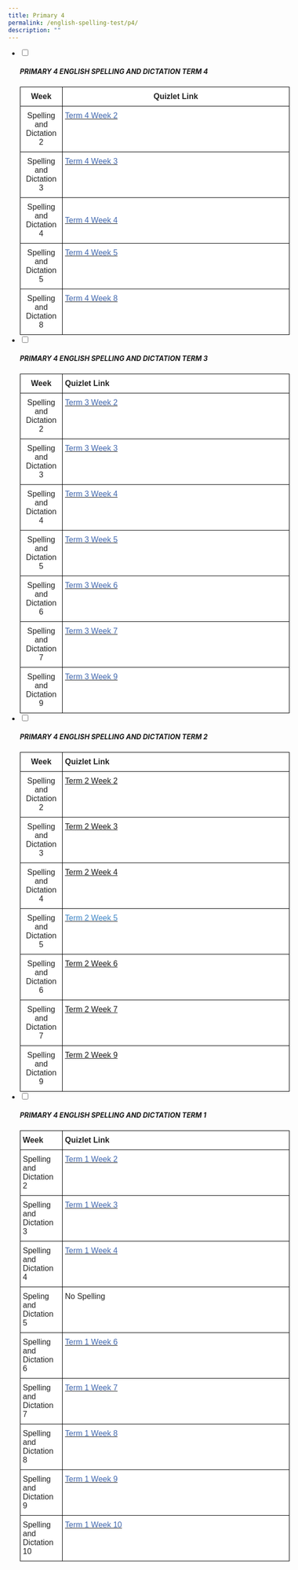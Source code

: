 ```yaml
---
title: Primary 4
permalink: /english-spelling-test/p4/
description: ""
---
```

<ul class="jekyllcodex_accordion">
  <li>
    <input type="checkbox" id="accordion1">
		<label for="accordion1"><h5>PRIMARY 4  ENGLISH SPELLING AND DICTATION TERM 4</h5></label>
    <div>
      <style type="text/css">
.tg  {border-collapse:collapse;border-spacing:0;margin:0px auto;}
.tg td{border-color:black;border-style:solid;border-width:1px;font-family:Arial, sans-serif;font-size:14px;
  overflow:hidden;padding:10px 5px;word-break:normal;}
.tg th{border-color:black;border-style:solid;border-width:1px;font-family:Arial, sans-serif;font-size:14px;
  font-weight:normal;overflow:hidden;padding:10px 5px;word-break:normal;}
.tg .tg-qcrs{background-color:#FFF;color:#0382CB;font-size:16px;text-align:left;vertical-align:top}
.tg .tg-3cbn{background-color:#FFF;color:#222;font-size:16px;font-weight:bold;text-align:center;vertical-align:top}
.tg .tg-qec4{background-color:#FFF;color:#222;font-size:16px;text-align:center;vertical-align:top}
.tg .tg-g6yu{background-color:#FFF;color:#222;font-size:16px;text-align:left;vertical-align:top}
.tg .tg-qtsq{background-color:#FFF;color:#222;font-size:16px;text-align:left;vertical-align:middle}
.tg .tg-zurh{background-color:#FFF;color:#4067AE;font-size:16px;text-align:left;vertical-align:top}
.tg .tg-nnh9{background-color:#ffffff;color:#4067AE;font-size:16px;text-align:left;text-decoration:underline;vertical-align:top}
</style>
<table class="tg" style="undefined;table-layout: fixed; width: 550px">
<colgroup>
<col style="width: 86px">
<col style="width: 464px">
</colgroup>
<tbody>
  <tr>
    <td class="tg-3cbn">Week</td>
    <td class="tg-3cbn">Quizlet Link</td>
  </tr>
  <tr>
    <td class="tg-qec4">Spelling and Dictation 2</td>
    <td class="tg-qcrs"><a href="https://quizlet.com/_bwfa4a?x=1jqt&i=1c2gxb" target="_blank" rel="noopener noreferrer"><span style="color:#4067AE">Term 4 Week 2</span></a></td>
  </tr>
  <tr>
    <td class="tg-qec4">Spelling and Dictation 3</td>
    <td class="tg-g6yu"><a href="https://quizlet.com/_bwfj2m?x=1jqt&i=1c2gxb"><span style="text-decoration:none;color:#4067AE">Term 4 Week 3</span></a></td>
  </tr>
  <tr>
    <td class="tg-qec4">Spelling and Dictation 4</td>
    <td class="tg-qtsq"><span style="color:#222;background-color:transparent"> </span><a href="https://quizlet.com/_bwfjal?x=1jqt&i=1c2gxb"><span style="text-decoration:none;color:#4067AE">Term 4 Week 4</span></a></td>
  </tr>
  <tr>
    <td class="tg-qec4">Spelling and Dictation 5</td>
    <td class="tg-zurh"><a href="https://quizlet.com/_bwfkb5?x=1jqt&i=1c2gxb"><span style="text-decoration:none;color:#4067AE">Term 4 Week 5</span></a></td>
  </tr>
  <tr>
    <td class="tg-qec4">Spelling and Dictation 8</td>
    <td class="tg-zurh"><a href="https://quizlet.com/_bwfwgd?x=1jqt&i=1c2gxb" target="_blank" rel="noopener noreferrer"><span style="color:#4067AE">Term 4 Week 8</span></a></td>
  </tr>
</tbody>
</table>
    </div>
	</li>
	<li>
    <input type="checkbox" id="accordion2">
    <label for="accordion2"><h5>PRIMARY 4  ENGLISH SPELLING AND DICTATION TERM 3</h5></label>
    <div>
      <style type="text/css">
.tg  {border-collapse:collapse;border-spacing:0;margin:0px auto;}
.tg td{border-color:black;border-style:solid;border-width:1px;font-family:Arial, sans-serif;font-size:14px;
  overflow:hidden;padding:10px 5px;word-break:normal;}
.tg th{border-color:black;border-style:solid;border-width:1px;font-family:Arial, sans-serif;font-size:14px;
  font-weight:normal;overflow:hidden;padding:10px 5px;word-break:normal;}
.tg .tg-sf6z{background-color:#FFF;color:#222;font-size:16px;font-weight:bold;text-align:left;vertical-align:top}
.tg .tg-3cbn{background-color:#FFF;color:#222;font-size:16px;font-weight:bold;text-align:center;vertical-align:top}
.tg .tg-qec4{background-color:#FFF;color:#222;font-size:16px;text-align:center;vertical-align:top}
.tg .tg-zurh{background-color:#FFF;color:#4067AE;font-size:16px;text-align:left;vertical-align:top}
.tg .tg-g6yu{background-color:#FFF;color:#222;font-size:16px;text-align:left;vertical-align:top}
.tg .tg-nnh9{background-color:#ffffff;color:#4067AE;font-size:16px;text-align:left;text-decoration:underline;vertical-align:top}
</style>
<table class="tg" style="undefined;table-layout: fixed; width: 550px">
<colgroup>
<col style="width: 86px">
<col style="width: 464px">
</colgroup>
<tbody>
  <tr>
    <td class="tg-3cbn">Week</td>
    <td class="tg-sf6z">Quizlet Link</td>
  </tr>
  <tr>
    <td class="tg-qec4">Spelling and Dictation 2</td>
    <td class="tg-zurh"><a href="https://quizlet.com/_bt3gfc?x=1jqt&i=1c2gxb" target="_blank" rel="noopener noreferrer"><span style="color:#4067AE">Term 3 Week 2</span></a></td>
  </tr>
  <tr>
    <td class="tg-qec4">Spelling and Dictation 3</td>
    <td class="tg-zurh"><a href="https://quizlet.com/_bt3hk0?x=1jqt&i=1c2gxb" target="_blank" rel="noopener noreferrer"><span style="color:#4067AE">Term 3 Week 3</span></a></td>
  </tr>
  <tr>
    <td class="tg-qec4">Spelling and Dictation 4</td>
    <td class="tg-zurh"><a href="https://quizlet.com/_bt3vdb?x=1jqt&i=1c2gxb" target="_blank" rel="noopener noreferrer"><span style="color:#4067AE">Term 3 Week 4</span></a></td>
  </tr>
  <tr>
    <td class="tg-qec4">Spelling and Dictation 5</td>
    <td class="tg-zurh"><a href="https://quizlet.com/_bt40zh?x=1jqt&i=1c2gxb" target="_blank" rel="noopener noreferrer"><span style="color:#4067AE">Term 3 Week 5</span></a></td>
  </tr>
  <tr>
    <td class="tg-qec4">Spelling and Dictation 6</td>
    <td class="tg-zurh"><a href="https://quizlet.com/_bt41it?x=1jqt&i=1c2gxb" target="_blank" rel="noopener noreferrer"><span style="color:#4067AE">Term 3 Week 6</span></a></td>
  </tr>
  <tr>
    <td class="tg-qec4">Spelling and Dictation 7</td>
    <td class="tg-zurh"><a href="https://quizlet.com/_bt3lce?x=1jqt&i=1c2gxb" target="_blank" rel="noopener noreferrer"><span style="color:#4067AE">Term 3 Week 7</span></a></td>
  </tr>
  <tr>
    <td class="tg-qec4">Spelling and Dictation 9</td>
    <td class="tg-zurh"><a href="https://quizlet.com/_bt4219?x=1jqt&i=1c2gxb" target="_blank" rel="noopener noreferrer"><span style="color:#4067AE">Term 3 Week 9</span></a></td>
  </tr>
</tbody>
</table>
    </div>
	</li>
	<li>
    <input type="checkbox" id="accordion3">
    <label for="accordion3"><h5>PRIMARY 4  ENGLISH SPELLING AND DICTATION TERM 2</h5></label>
    <div>
      <style type="text/css">
.tg  {border-collapse:collapse;border-spacing:0;margin:0px auto;}
.tg td{border-color:black;border-style:solid;border-width:1px;font-family:Arial, sans-serif;font-size:14px;
  overflow:hidden;padding:10px 5px;word-break:normal;}
.tg th{border-color:black;border-style:solid;border-width:1px;font-family:Arial, sans-serif;font-size:14px;
  font-weight:normal;overflow:hidden;padding:10px 5px;word-break:normal;}
.tg .tg-rntz{background-color:#ffffff;color:#00E;font-size:16px;text-align:left;text-decoration:underline;vertical-align:top}
.tg .tg-kztb{background-color:#ffffff;color:#222;font-size:16px;font-weight:bold;text-align:left;vertical-align:top}
.tg .tg-3cbn{background-color:#FFF;color:#222;font-size:16px;font-weight:bold;text-align:center;vertical-align:top}
.tg .tg-qec4{background-color:#FFF;color:#222;font-size:16px;text-align:center;vertical-align:top}
.tg .tg-nnh9{background-color:#ffffff;color:#4067AE;font-size:16px;text-align:left;text-decoration:underline;vertical-align:top}
.tg .tg-g6yu{background-color:#FFF;color:#222;font-size:16px;text-align:left;vertical-align:top}
</style>
<table class="tg" style="undefined;table-layout: fixed; width: 550px">
<colgroup>
<col style="width: 86px">
<col style="width: 464px">
</colgroup>
<tbody>
  <tr>
    <td class="tg-3cbn">Week</td>
    <td class="tg-kztb">Quizlet Link</td>
  </tr>
  <tr>
    <td class="tg-qec4">Spelling and Dictation 2</td>
    <td class="tg-rntz"><a href="https://quizlet.com/_9j2mll?x=1jqt&i=1c2gxb" target="_blank" rel="noopener noreferrer">Term 2 Week 2</a></td>
  </tr>
  <tr>
    <td class="tg-qec4">Spelling and Dictation 3</td>
    <td class="tg-rntz"><a href="https://quizlet.com/_9j2nf5?x=1jqt&i=1c2gxb" target="_blank" rel="noopener noreferrer">Term 2 Week 3</a></td>
  </tr>
  <tr>
    <td class="tg-qec4">Spelling and Dictation 4</td>
    <td class="tg-rntz"><a href="https://quizlet.com/_9j2o77?x=1jqt&i=1c2gxb" target="_blank" rel="noopener noreferrer">Term 2 Week 4</a></td>
  </tr>
  <tr>
    <td class="tg-qec4">Spelling and Dictation 5</td>
    <td class="tg-nnh9"><a href="https://quizlet.com/_9j2p7a?x=1jqt&i=1c2gxb" target="_blank" rel="noopener noreferrer"><span style="text-decoration:none;color:#3D85C6">Term 2 Week 5</span></a></td>
  </tr>
  <tr>
    <td class="tg-qec4">Spelling and Dictation 6</td>
    <td class="tg-rntz"><a href="https://quizlet.com/_9j2q0l?x=1jqt&i=1c2gxb" target="_blank" rel="noopener noreferrer">Term 2 Week 6</a></td>
  </tr>
  <tr>
    <td class="tg-qec4">Spelling and Dictation 7</td>
    <td class="tg-rntz"><a href="https://quizlet.com/_9j2qfj?x=1jqt&i=1c2gxb" target="_blank" rel="noopener noreferrer">Term 2 Week 7</a></td>
  </tr>
  <tr>
    <td class="tg-qec4">Spelling and Dictation 9</td>
    <td class="tg-rntz"><a href="https://quizlet.com/_9j2qzr?x=1jqt&i=1c2gxb" target="_blank" rel="noopener noreferrer">Term 2 Week 9</a></td>
  </tr>
</tbody>
</table>
    </div>
	</li>
	<li>
    <input type="checkbox" id="accordion4">
    <label for="accordion4"><h5>PRIMARY 4  ENGLISH SPELLING AND DICTATION TERM 1</h5></label>
    <div>
      <style type="text/css">
.tg  {border-collapse:collapse;border-spacing:0;margin:0px auto;}
.tg td{border-color:black;border-style:solid;border-width:1px;font-family:Arial, sans-serif;font-size:14px;
  overflow:hidden;padding:10px 5px;word-break:normal;}
.tg th{border-color:black;border-style:solid;border-width:1px;font-family:Arial, sans-serif;font-size:14px;
  font-weight:normal;overflow:hidden;padding:10px 5px;word-break:normal;}
.tg .tg-sf6z{background-color:#FFF;color:#222;font-size:16px;font-weight:bold;text-align:left;vertical-align:top}
.tg .tg-g6yu{background-color:#FFF;color:#222;font-size:16px;text-align:left;vertical-align:top}
.tg .tg-zurh{background-color:#FFF;color:#4067AE;font-size:16px;text-align:left;vertical-align:top}
</style>
<table class="tg" style="undefined;table-layout: fixed; width: 550px">
<colgroup>
<col style="width: 86px">
<col style="width: 464px">
</colgroup>
<tbody>
  <tr>
    <td class="tg-sf6z">Week</td>
    <td class="tg-sf6z">Quizlet Link</td>
  </tr>
  <tr>
    <td class="tg-g6yu">Spelling and Dictation 2</td>
    <td class="tg-zurh"><a href="https://quizlet.com/_5njn16?x=1jqt&i=1c2gxb"><span style="text-decoration:none;color:#4067AE">Term 1 Week 2</span></a></td>
  </tr>
  <tr>
    <td class="tg-g6yu">Spelling and Dictation 3</td>
    <td class="tg-zurh"><a href="https://quizlet.com/_5o5gn5?x=1jqt&i=1c2gxb"><span style="text-decoration:none;color:#4067AE">Term 1 Week 3</span></a></td>
  </tr>
  <tr>
    <td class="tg-g6yu">Spelling and Dictation 4</td>
    <td class="tg-zurh"><a href="https://quizlet.com/_5njp80?x=1jqt&i=1c2gxb"><span style="text-decoration:none;color:#4067AE">Term 1 Week 4</span></a></td>
  </tr>
  <tr>
    <td class="tg-g6yu">Speling and Dictation 5</td>
    <td class="tg-g6yu">No Spelling</td>
  </tr>
  <tr>
    <td class="tg-g6yu">Spelling and Dictation 6</td>
    <td class="tg-zurh"><a href="https://quizlet.com/_5nrra3?x=1jqt&i=1c2gxb" target="_blank" rel="noopener noreferrer"><span style="color:#4067AE">Term 1 Week 6</span></a></td>
  </tr>
  <tr>
    <td class="tg-g6yu">Spelling and Dictation 7</td>
    <td class="tg-zurh"><a href="https://quizlet.com/_5o5g5e?x=1jqt&i=1c2gxb"><span style="text-decoration:none;color:#4067AE">Term 1 Week 7</span></a></td>
  </tr>
  <tr>
    <td class="tg-g6yu">Spelling and Dictation 8</td>
    <td class="tg-zurh"><a href="https://quizlet.com/_5njw16?x=1jqt&i=1c2gxb"><span style="text-decoration:none;color:#4067AE">Term 1 Week 8 </span></a></td>
  </tr>
  <tr>
    <td class="tg-g6yu">Spelling and Dictation 9</td>
    <td class="tg-zurh"><a href="https://quizlet.com/_5njssn?x=1jqt&i=1c2gxb" target="_blank" rel="noopener noreferrer"><span style="color:#4067AE">Term 1 Week 9 </span></a></td>
  </tr>
  <tr>
    <td class="tg-g6yu">Spelling and Dictation 10</td>
    <td class="tg-zurh"><a href="https://quizlet.com/_axz1ue?x=1jqt&i=1c2gxb" target="_blank" rel="noopener noreferrer"><span style="color:#4067AE">Term 1 Week 10 </span></a></td>
  </tr>
</tbody>
</table>
    </div>
	</li>
</ul>
